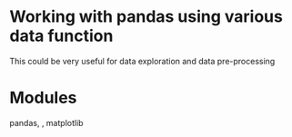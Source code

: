 # Working with pandas using various data function

This could be very useful for data exploration and data pre-processing

# Modules

pandas, , matplotlib
